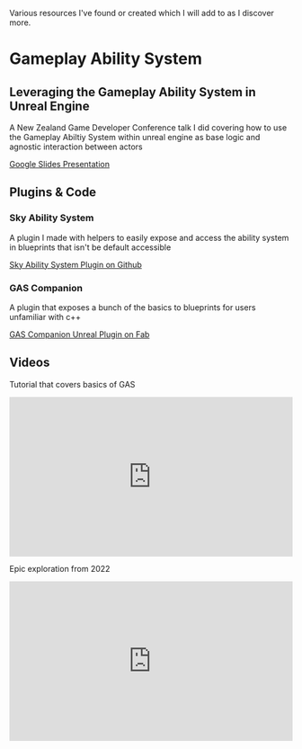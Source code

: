 Various resources I've found or created which I will add to as I discover more.

# Gameplay Ability System

## Leveraging the Gameplay Ability System in Unreal Engine
A New Zealand Game Developer Conference talk I did covering how to use the Gameplay Abiltiy System within unreal engine as base logic and agnostic interaction between actors

<a href="https://docs.google.com/presentation/d/1FlANFwPM4SdA2SbmdegOQgYRt71j6oNW1Q2gVbmtVZc/edit?usp=sharing" class="btn">Google Slides Presentation</a>

## Plugins & Code

### Sky Ability System
A plugin I made with helpers to easily expose and access the ability system in blueprints that isn't be default accessible

<a href="https://github.com/Zeploc/SkyAbilitySystem" class="btn">Sky Ability System Plugin on Github</a>


### GAS Companion
A plugin that exposes a bunch of the basics to blueprints for users unfamiliar with c++

<a href="https://fab.com/s/b7ef972eba0c" class="btn">GAS Companion Unreal Plugin on Fab</a>

## Videos

Tutorial that covers basics of GAS
<div style="position: relative; width: 100%; padding-top: 56.25%;">
  <!-- 56.25% = 9/16 aspect ratio -->
  <iframe 
    src="https://www.youtube.com/embed/va2z9zNgE3A" 
    style="position: absolute; top: 0; left: 0; width: 100%; height: 100%; border: 0;" 
    allowfullscreen>
  </iframe>
</div>

Epic exploration from 2022
<div style="position: relative; width: 100%; padding-top: 56.25%;">
  <!-- 56.25% = 9/16 aspect ratio -->
  <iframe 
    src="https://www.youtube.com/embed/tc542u36JR0" 
    style="position: absolute; top: 0; left: 0; width: 100%; height: 100%; border: 0;" 
    allowfullscreen>
  </iframe>
</div>